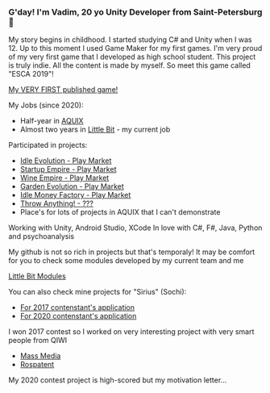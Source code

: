 ### G'day! I'm Vadim, 20 yo Unity Developer from Saint-Petersburg  👋

My story begins in childhood. I started studying C# and Unity when I was 12. Up to this moment I used Game Maker for my first games. 
I'm very proud of my very first game that I developed as high school student. This project is truly indie. All the content is made by myself. So meet this game called "ESCA 2019"!

[My VERY FIRST published game!](https://play.google.com/store/apps/details?id=com.birdscult.esca.android.shooter&hl=ru&gl=US)

My Jobs (since 2020):
* Half-year in [AQUIX](https://aquix.pro/)
* Almost two years in [Little Bit](https://littlebit.games/) - my current job

Participated in projects:
* [Idle Evolution - Play Market](https://play.google.com/store/apps/details?id=com.littlebitgames.idleevolution)
* [Startup Empire - Play Market](https://play.google.com/store/apps/details?id=com.littlebit.itcorp)
* [Wine Empire - Play Market](https://play.google.com/store/apps/details?id=com.littlebit.wine.empire.idle.tycoon)
* [Garden Evolution - Play Market](https://play.google.com/store/apps/details?id=com.littlebit.idle.garden.evolution.empire.tycoon)
* [Idle Money Factory - Play Market](https://play.google.com/store/apps/details?id=com.littlebit.idlemoneyfactory&hl=ru&gl=US)
* [Throw Anything! - ???](https://apksos.com/app/com.littlebit.throwanything)
* Place's for lots of projects in AQUIX that I can't demonstrate

Working with Unity, Android Studio, XCode
In love with C#, F#, Java, Python and psychoanalysis

My github is not so rich in projects but that's temporaly! It may be comfort for you to check some modules developed by my current team and me

[Little Bit Modules](https://github.com/LittleBitOrganization)

You can also check mine projects for "Sirius" (Sochi):
* [For 2017 contenstant's application](https://github.com/ariatophanes/ariatophanes/blob/main/Sirius_Contest_Project_2016.docx)
* [For 2020 contenstant's application](https://github.com/ariatophanes/ariatophanes/blob/main/Sirius_Contest_Project_2019.docx)

I won 2017 contest so I worked on very interesting project with very smart people from QIWI
* [Mass Media](https://bosfera.ru/press-release/qiwi-stala-partnerom-obrazovatelnogo-centra-sirius)
* [Rospatent](https://rospatent.gov.ru/content/uploadfiles/dterpresent.pdf)

My 2020 contest project is high-scored but my motivation letter...
